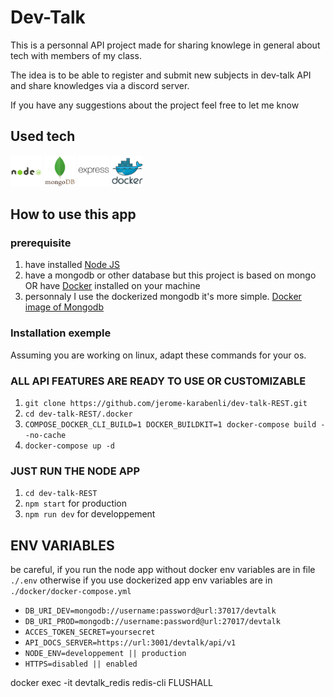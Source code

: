 # Dev-Talk


This is a personnal API project made for sharing knowlege in general about tech with members of my class. 

The idea is to be able to register and submit new subjects in dev-talk API and share knowledges via a discord server.

 If you have any suggestions about the project feel free to let me know


## Used tech 


<p float="left">
<img src="https://raw.githubusercontent.com/devicons/devicon/7a4ca8aa871d6dca81691e018d31eed89cb70a76/icons/nodejs/nodejs-original-wordmark.svg" alt="drawing" width=50/>
<img src="https://raw.githubusercontent.com/devicons/devicon/7a4ca8aa871d6dca81691e018d31eed89cb70a76/icons/mongodb/mongodb-original-wordmark.svg" alt="drawing" width=50/>
<img src="https://raw.githubusercontent.com/devicons/devicon/7a4ca8aa871d6dca81691e018d31eed89cb70a76/icons/express/express-original-wordmark.svg" alt="drawing" width=50/>
<!-- <img src="https://raw.githubusercontent.com/devicons/devicon/9f4f5cdb393299a81125eb5127929ea7bfe42889/icons/redis/redis-original-wordmark.svg" alt="drawing" width=50/>-->
<img src="https://raw.githubusercontent.com/devicons/devicon/9f4f5cdb393299a81125eb5127929ea7bfe42889/icons/docker/docker-original-wordmark.svg" alt="drawing" width=50/>
</p>

 

## How to use this app

### prerequisite

1. have installed [Node JS](https://nodejs.org/en/)
2. have a mongodb or other database but this project is based on mongo OR have [Docker](https://docs.docker.com/get-docker/) installed on your machine
3. personnaly I use the dockerized mongodb it's more simple. [Docker image of Mongodb](https://hub.docker.com/_/mongo)


### Installation exemple
Assuming you are working on linux, adapt these commands for your os. 

### ALL API FEATURES ARE READY TO USE OR CUSTOMIZABLE
1. `git clone https://github.com/jerome-karabenli/dev-talk-REST.git`
2. `cd dev-talk-REST/.docker`
3. `COMPOSE_DOCKER_CLI_BUILD=1 DOCKER_BUILDKIT=1 docker-compose build --no-cache`
4. `docker-compose up -d`


### JUST RUN THE NODE APP
1. `cd dev-talk-REST`
2. `npm start` for production
3. `npm run dev` for developpement


## ENV VARIABLES

be careful, if you run the node app without docker env variables are in file `./.env` otherwise if you use dockerized app env variables are in `./docker/docker-compose.yml`

- `DB_URI_DEV=mongodb://username:password@url:37017/devtalk`
- `DB_URI_PROD=mongodb://username:password@url:27017/devtalk`
- `ACCES_TOKEN_SECRET=yoursecret`
- `API_DOCS_SERVER=https://url:3001/devtalk/api/v1`
- `NODE_ENV=developpement || production`
- `HTTPS=disabled || enabled`



docker exec -it devtalk_redis redis-cli FLUSHALL